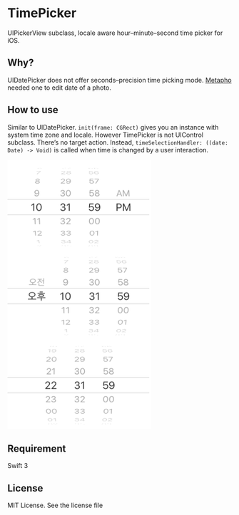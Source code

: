 # TimePicker
UIPickerView subclass, locale aware hour–minute–second time picker for iOS.

## Why?
UIDatePicker does not offer seconds–precision time picking mode. [Metapho](http://metapho.co) needed one to edit date of a photo.

## How to use
Similar to UIDatePicker. `init(frame: CGRect)` gives you an instance with system time zone and locale. However TimePicker is not UIControl subclass. There’s no target action. Instead, `timeSelectionHandler: ((date: Date) -> Void)` is called when time is changed by a user interaction. 

![TimePicker Screenshot](https://raw.githubusercontent.com/joyh/TimePicker/master/hmg-time-picker-screenshot.png)

## Requirement
Swift 3

## License
MIT License. See the license file
